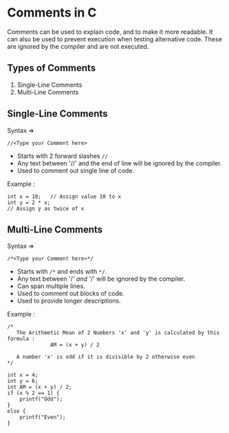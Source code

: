# Comments in C

Comments can be used to explain code, and to make it more readable. It can also be used to prevent execution when testing alternative code. These are ignored by the compiler and are not executed.

## Types of Comments

1. Single-Line Comments
2. Multi-Line Comments

## Single-Line Comments

Syntax =>

    //<Type your Comment here>

- Starts with 2 forward slashes `//`
- Any text between '//' and the end of line will be ignored by the compiler.
- Used to comment out single line of code.

Example :

    int x = 10;   // Assign value 10 to x
    int y = 2 * x;
    // Assign y as twice of x

## Multi-Line Comments

Syntax =>

    /*<Type your Comment here>*/

- Starts with `/*` and ends with `*/`.
- Any text between '/*' and '*/' will be ignored by the compiler.
- Can span multiple lines.
- Used to comment out blocks of code.
- Used to provide longer descriptions.

Example :

    /* 
       The Arithmetic Mean of 2 Numbers 'x' and 'y' is calculated by this formula :
                  AM = (x + y) / 2
       
       A number 'x' is odd if it is divisible by 2 otherwise even
    */
    
    int x = 4;
    int y = 6;
    int AM = (x + y) / 2;
    if (x % 2 == 1) {
        printf("Odd");
    }
    else {
        printf("Even");
    }
